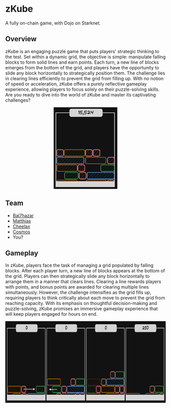# zKube

A fully on-chain game, with Dojo on Starknet.

## Overview

zKube is an engaging puzzle game that puts players' strategic thinking to the test. Set within a dynamic grid, the objective is simple: manipulate falling blocks to form solid lines and earn points. Each turn, a new line of blocks emerges from the bottom of the grid, and players have the opportunity to slide any block horizontally to strategically position them. The challenge lies in clearing lines efficiently to prevent the grid from filling up. With no notion of speed or acceleration, zKube offers a purely reflective gameplay experience, allowing players to focus solely on their puzzle-solving skills. Are you ready to dive into the world of zKube and master its captivating challenges?

<p align="center">
  <img src="assets/overview.png" height="256">
</p>

## Team

- [Bal7hazar](https://github.com/Bal7hazar)
- [Matthias](https://github.com/Matth26)
- [Cheelax](https://github.com/Cheelax)
- [Cosmos](https://github.com/ClanCo)
- You?

## Gameplay

In zKube, players face the task of managing a grid populated by falling blocks. After each player turn, a new line of blocks appears at the bottom of the grid. Players can then strategically slide any block horizontally to arrange them in a manner that clears lines. Clearing a line rewards players with points, and bonus points are awarded for clearing multiple lines simultaneously. However, the challenge intensifies as the grid fills up, requiring players to think critically about each move to prevent the grid from reaching capacity. With its emphasis on thoughtful decision-making and puzzle-solving, zKube promises an immersive gameplay experience that will keep players engaged for hours on end.

<p align="center">
  <img src="assets/gameplay.png" height="256">
</p>